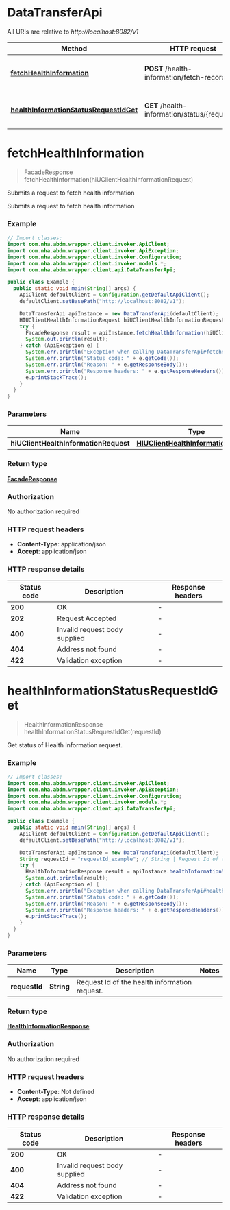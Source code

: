 # DataTransferApi

All URIs are relative to *http://localhost:8082/v1*

| Method | HTTP request | Description |
|------------- | ------------- | -------------|
| [**fetchHealthInformation**](DataTransferApi.md#fetchHealthInformation) | **POST** /health-information/fetch-records | Submits a request to fetch health information |
| [**healthInformationStatusRequestIdGet**](DataTransferApi.md#healthInformationStatusRequestIdGet) | **GET** /health-information/status/{requestId} | Get status of Health Information request. |


<a id="fetchHealthInformation"></a>
# **fetchHealthInformation**
> FacadeResponse fetchHealthInformation(hiUClientHealthInformationRequest)

Submits a request to fetch health information

Submits a request to fetch health information

### Example
```java
// Import classes:
import com.nha.abdm.wrapper.client.invoker.ApiClient;
import com.nha.abdm.wrapper.client.invoker.ApiException;
import com.nha.abdm.wrapper.client.invoker.Configuration;
import com.nha.abdm.wrapper.client.invoker.models.*;
import com.nha.abdm.wrapper.client.api.DataTransferApi;

public class Example {
  public static void main(String[] args) {
    ApiClient defaultClient = Configuration.getDefaultApiClient();
    defaultClient.setBasePath("http://localhost:8082/v1");

    DataTransferApi apiInstance = new DataTransferApi(defaultClient);
    HIUClientHealthInformationRequest hiUClientHealthInformationRequest = new HIUClientHealthInformationRequest(); // HIUClientHealthInformationRequest | 
    try {
      FacadeResponse result = apiInstance.fetchHealthInformation(hiUClientHealthInformationRequest);
      System.out.println(result);
    } catch (ApiException e) {
      System.err.println("Exception when calling DataTransferApi#fetchHealthInformation");
      System.err.println("Status code: " + e.getCode());
      System.err.println("Reason: " + e.getResponseBody());
      System.err.println("Response headers: " + e.getResponseHeaders());
      e.printStackTrace();
    }
  }
}
```

### Parameters

| Name | Type | Description  | Notes |
|------------- | ------------- | ------------- | -------------|
| **hiUClientHealthInformationRequest** | [**HIUClientHealthInformationRequest**](HIUClientHealthInformationRequest.md)|  | |

### Return type

[**FacadeResponse**](FacadeResponse.md)

### Authorization

No authorization required

### HTTP request headers

 - **Content-Type**: application/json
 - **Accept**: application/json

### HTTP response details
| Status code | Description | Response headers |
|-------------|-------------|------------------|
| **200** | OK |  -  |
| **202** | Request Accepted |  -  |
| **400** | Invalid request body supplied |  -  |
| **404** | Address not found |  -  |
| **422** | Validation exception |  -  |

<a id="healthInformationStatusRequestIdGet"></a>
# **healthInformationStatusRequestIdGet**
> HealthInformationResponse healthInformationStatusRequestIdGet(requestId)

Get status of Health Information request.

### Example
```java
// Import classes:
import com.nha.abdm.wrapper.client.invoker.ApiClient;
import com.nha.abdm.wrapper.client.invoker.ApiException;
import com.nha.abdm.wrapper.client.invoker.Configuration;
import com.nha.abdm.wrapper.client.invoker.models.*;
import com.nha.abdm.wrapper.client.api.DataTransferApi;

public class Example {
  public static void main(String[] args) {
    ApiClient defaultClient = Configuration.getDefaultApiClient();
    defaultClient.setBasePath("http://localhost:8082/v1");

    DataTransferApi apiInstance = new DataTransferApi(defaultClient);
    String requestId = "requestId_example"; // String | Request Id of the health information request.
    try {
      HealthInformationResponse result = apiInstance.healthInformationStatusRequestIdGet(requestId);
      System.out.println(result);
    } catch (ApiException e) {
      System.err.println("Exception when calling DataTransferApi#healthInformationStatusRequestIdGet");
      System.err.println("Status code: " + e.getCode());
      System.err.println("Reason: " + e.getResponseBody());
      System.err.println("Response headers: " + e.getResponseHeaders());
      e.printStackTrace();
    }
  }
}
```

### Parameters

| Name | Type | Description  | Notes |
|------------- | ------------- | ------------- | -------------|
| **requestId** | **String**| Request Id of the health information request. | |

### Return type

[**HealthInformationResponse**](HealthInformationResponse.md)

### Authorization

No authorization required

### HTTP request headers

 - **Content-Type**: Not defined
 - **Accept**: application/json

### HTTP response details
| Status code | Description | Response headers |
|-------------|-------------|------------------|
| **200** | OK |  -  |
| **400** | Invalid request body supplied |  -  |
| **404** | Address not found |  -  |
| **422** | Validation exception |  -  |

